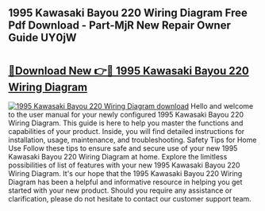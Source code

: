 ## 1995 Kawasaki Bayou 220 Wiring Diagram Free Pdf Download - Part-MjR New Repair Owner Guide UY0jW

# <h2><a href="http://dfjirkt.blite.top/?on=1995+Kawasaki+Bayou+220+Wiring+Diagram">🔗Download New 👉🔴 1995 Kawasaki Bayou 220 Wiring Diagram</a></h2>

[![1995 Kawasaki Bayou 220 Wiring Diagram download](https://i.imgur.com/lujVjoI.png)](http://dfjirkt.blite.top/?on=1995+Kawasaki+Bayou+220+Wiring+Diagram)
Hello and welcome to the user manual for your newly configured 1995 Kawasaki Bayou 220 Wiring Diagram. This guide is here to help you master the functions and capabilities of your product. Inside, you will find detailed instructions for installation, usage, maintenance, and troubleshooting. Safety Tips for Home Use Follow these tips to ensure safe and secure use of your new 1995 Kawasaki Bayou 220 Wiring Diagram at home. Explore the limitless possibilities of list of features with your new 1995 Kawasaki Bayou 220 Wiring Diagram. It's our hope that the 1995 Kawasaki Bayou 220 Wiring Diagram has been a helpful and informative resource in helping you get started with your new product. Should you require any assistance or clarification, please do not hesitate to contact our customer support team.

